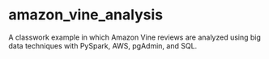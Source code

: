 # amazon_vine_analysis
A classwork example in which Amazon Vine reviews are analyzed using big data techniques with PySpark, AWS, pgAdmin, and SQL. 
